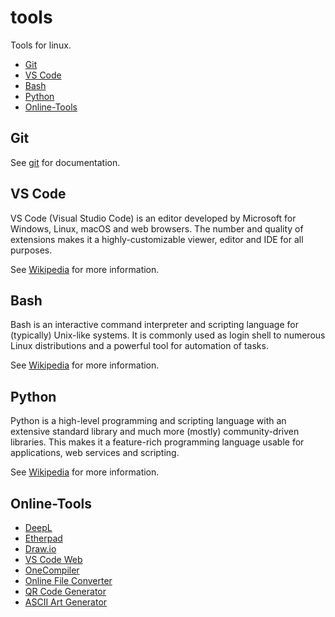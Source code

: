# tools

Tools for linux.

- [Git](#git)
- [VS Code](#vs-code)
- [Bash](#bash)
- [Python](#python)
- [Online-Tools](#online-tools)

## Git

See [git](./git.md) for documentation.

## VS Code

VS Code (Visual Studio Code) is an editor developed by Microsoft for Windows, Linux, macOS and web browsers.
The number and quality of extensions makes it a highly-customizable viewer, editor and IDE for all purposes.

See [Wikipedia](https://en.wikipedia.org/wiki/Visual_Studio_Code) for more information.

## Bash

Bash is an interactive command interpreter and scripting language for (typically) Unix-like systems.
It is commonly used as login shell to numerous Linux distributions and a powerful tool for automation of tasks.

See [Wikipedia](https://en.wikipedia.org/wiki/Bash_(Unix_shell)) for more information.

## Python

Python is a high-level programming and scripting language with an extensive standard library and much more (mostly) community-driven libraries.
This makes it a feature-rich programming language usable for applications, web services and scripting.

See [Wikipedia](https://en.wikipedia.org/wiki/Python_(programming_language)) for more information.

## Online-Tools

- [DeepL](https://www.deepl.com)
- [Etherpad](https://board.net)
- [Draw.io](https://app.diagrams.net)
- [VS Code Web](https://vscode.dev)
- [OneCompiler](https://onecompiler.com)
- [Online File Converter](https://www.online-convert.com)
- [QR Code Generator](https://www.qrcode-monkey.com)
- [ASCII Art Generator](https://patorjk.com/software/taag/#p=display&h=0&f=Standard&t=hello%20world)
